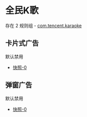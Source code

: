 # 全民K歌

存在 2 规则组 - [com.tencent.karaoke](/src/apps/com.tencent.karaoke.ts)

## 卡片式广告

默认禁用

- [快照-0](https://i.gkd.li/import/13334798)

## 弹窗广告

默认禁用

- [快照-0](https://i.gkd.li/import/13363281)
